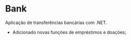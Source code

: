# Bank
Aplicação de transferências bancárias com .NET.
- Adicionado novas funções de empréstimos e doações;
